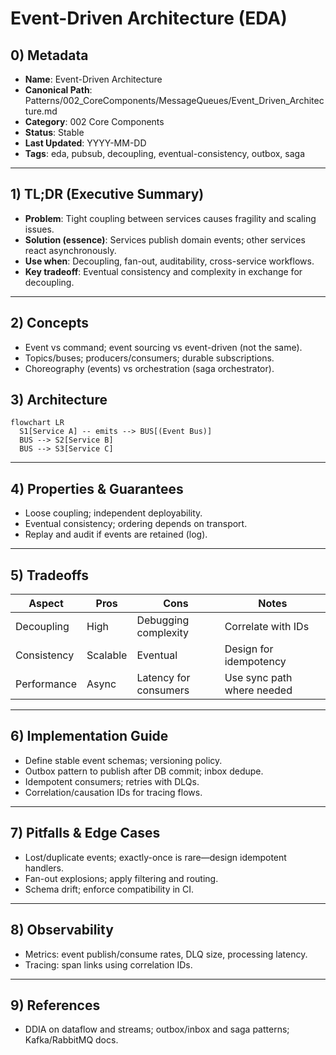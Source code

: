 # Event-Driven Architecture (EDA)

## 0) Metadata
- **Name**: Event-Driven Architecture
- **Canonical Path**: Patterns/002_CoreComponents/MessageQueues/Event_Driven_Architecture.md
- **Category**: 002 Core Components
- **Status**: Stable
- **Last Updated**: YYYY-MM-DD
- **Tags**: eda, pubsub, decoupling, eventual-consistency, outbox, saga

---

## 1) TL;DR (Executive Summary)
- **Problem**: Tight coupling between services causes fragility and scaling issues.
- **Solution (essence)**: Services publish domain events; other services react asynchronously.
- **Use when**: Decoupling, fan-out, auditability, cross-service workflows.
- **Key tradeoff**: Eventual consistency and complexity in exchange for decoupling.

---

## 2) Concepts
- Event vs command; event sourcing vs event-driven (not the same).
- Topics/buses; producers/consumers; durable subscriptions.
- Choreography (events) vs orchestration (saga orchestrator).

## 3) Architecture
```mermaid
flowchart LR
  S1[Service A] -- emits --> BUS[(Event Bus)]
  BUS --> S2[Service B]
  BUS --> S3[Service C]
```

---

## 4) Properties & Guarantees
- Loose coupling; independent deployability.
- Eventual consistency; ordering depends on transport.
- Replay and audit if events are retained (log).

---

## 5) Tradeoffs
| Aspect | Pros | Cons | Notes |
|---|---|---|---|
| Decoupling | High | Debugging complexity | Correlate with IDs |
| Consistency | Scalable | Eventual | Design for idempotency |
| Performance | Async | Latency for consumers | Use sync path where needed |

---

## 6) Implementation Guide
- Define stable event schemas; versioning policy.
- Outbox pattern to publish after DB commit; inbox dedupe.
- Idempotent consumers; retries with DLQs.
- Correlation/causation IDs for tracing flows.

---

## 7) Pitfalls & Edge Cases
- Lost/duplicate events; exactly-once is rare—design idempotent handlers.
- Fan-out explosions; apply filtering and routing.
- Schema drift; enforce compatibility in CI.

---

## 8) Observability
- Metrics: event publish/consume rates, DLQ size, processing latency.
- Tracing: span links using correlation IDs.

---

## 9) References
- DDIA on dataflow and streams; outbox/inbox and saga patterns; Kafka/RabbitMQ docs.
